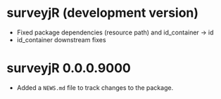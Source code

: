 # surveyjR (development version)

* Fixed package dependencies (resource path) and id_container -> id
* id_container downstream fixes

# surveyjR 0.0.0.9000

* Added a `NEWS.md` file to track changes to the package.
